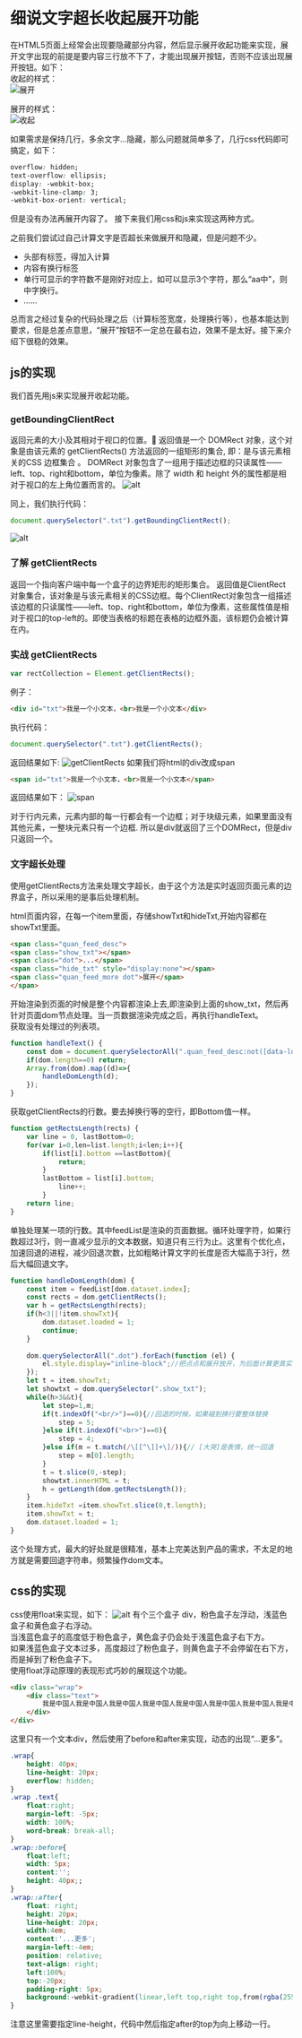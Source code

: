 # 细说文字超长收起展开功能
在HTML5页面上经常会出现要隐藏部分内容，然后显示展开收起功能来实现，展开文字出现的前提是要内容三行放不下了，才能出现展开按钮，否则不应该出现展开按钮。如下：  
收起的样式：    
![展开](https://img11.360buyimg.com/jdphoto/s748x450_jfs/t1/79525/37/6458/337137/5d47f0a9Ef2a5ae5a/a5d40ddc07261984.png)  

展开的样式：  
![收起](https://img11.360buyimg.com/jdphoto/s764x862_jfs/t1/53126/2/6935/228838/5d47f0aaEa0c9bcec/090eecd43f8ae6d1.png)

如果需求是保持几行，多余文字...隐藏，那么问题就简单多了，几行css代码即可搞定，如下：  
```css
overflow: hidden;
text-overflow: ellipsis;
display: -webkit-box;
-webkit-line-clamp: 3;
-webkit-box-orient: vertical;
```
但是没有办法再展开内容了。 接下来我们用css和js来实现这两种方式。   

之前我们尝试过自己计算文字是否超长来做展开和隐藏，但是问题不少。
- 头部有标签，得加入计算
- 内容有换行标签
- 单行可显示的字符数不是刚好对应上，如可以显示3个字符，那么“aa中"，则中字换行。
- ……

总而言之经过复杂的代码处理之后（计算标签宽度，处理换行等），也基本能达到要求，但是总差点意思，“展开”按钮不一定总在最右边，效果不是太好。接下来介绍下很稳的效果。

## js的实现
我们首先用js来实现展开收起功能。  

### getBoundingClientRect

返回元素的大小及其相对于视口的位置。
返回值是一个 DOMRect 对象，这个对象是由该元素的 getClientRects() 方法返回的一组矩形的集合, 即：是与该元素相关的CSS 边框集合 。
DOMRect 对象包含了一组用于描述边框的只读属性——left、top、right和bottom，单位为像素。除了 width 和 height 外的属性都是相对于视口的左上角位置而言的。
![alt](https://img11.360buyimg.com/jdphoto/s500x500_jfs/t1/55981/21/6969/25422/5d48233fE525c5b87/629f21ea0c8fa36b.png)

同上，我们执行代码：  

```js
document.querySelector(".txt").getBoundingClientRect();
```
![alt](https://img11.360buyimg.com/jdphoto/s1246x396_jfs/t1/44334/15/11121/71425/5d4822a4Ead129289/75e5cc5ebd54bd4b.png)

### 了解 getClientRects
返回一个指向客户端中每一个盒子的边界矩形的矩形集合。 返回值是ClientRect对象集合，该对象是与该元素相关的CSS边框。每个ClientRect对象包含一组描述该边框的只读属性——left、top、right和bottom，单位为像素，这些属性值是相对于视口的top-left的。即使当表格的标题在表格的边框外面，该标题仍会被计算在内。

### 实战 getClientRects
```js
var rectCollection = Element.getClientRects();
```
例子：   
```html
<div id="txt">我是一个小文本，<br>我是一个小文本</div>
```
执行代码：
```js
document.querySelector(".txt").getClientRects();
```
返回结果如下:
![getClientRects](https://img11.360buyimg.com/jdphoto/s896x448_jfs/t1/62018/9/6431/63987/5d47f59bEd7f06081/7f824122daf35786.png)
如果我们将html的div改成span
```html
<span id="txt">我是一个小文本，<br>我是一个小文本</span>
```
返回结果如下：
![span](https://img11.360buyimg.com/jdphoto/s1346x228_jfs/t1/76637/31/6415/74885/5d47f59bEa6fd92a4/81056e5431913235.png)

对于行内元素，元素内部的每一行都会有一个边框；对于块级元素，如果里面没有其他元素，一整块元素只有一个边框.
所以是div就返回了三个DOMRect，但是div只返回一个。


### 文字超长处理
使用getClientRects方法来处理文字超长，由于这个方法是实时返回页面元素的边界盒子，所以采用的是事后处理机制。

html页面内容，在每一个item里面，存储showTxt和hideTxt,开始内容都在showTxt里面。
```html
<span class="quan_feed_desc">
<span class="show_txt"></span>
<span class="dot">...</span>
<span class="hide_txt" style="display:none"></span>
<span class="quan_feed_more dot">展开</span>
</span>
```
开始渲染到页面的时候是整个内容都渲染上去,即渲染到上面的show_txt，然后再针对页面dom节点处理。当一页数据渲染完成之后，再执行handleText。   
获取没有处理过的列表项。  
```js
function handleText() {
    const dom = document.querySelectorAll(".quan_feed_desc:not([data-loaded]");
    if(dom.length==0) return;
    Array.from(dom).map((d)=>{
        handleDomLength(d);
    }); 
}
```
获取getClientRects的行数。要去掉换行等的空行，即Bottom值一样。
```js
function getRectsLength(rects) {
    var line = 0, lastBottom=0;
    for(var i=0,len=list.length;i<len;i++){
        if(list[i].bottom ==lastBottom){
            return;
        }
        lastBottom = list[i].bottom;
    		line++; 
		}
    return line;
}
```
单独处理某一项的行数。其中feedList是渲染的页面数据。循环处理字符，如果行数超过3行，则一直减少显示的文本数据，知道只有三行为止。这里有个优化点，加速回退的进程，减少回退次数，比如粗略计算文字的长度是否大幅高于3行，然后大幅回退文字。
```js
function handleDomLength(dom) {
    const item = feedList[dom.dataset.index];
    const rects = dom.getClientRects();
    var h = getRectsLength(rects);
    if(h<3||!item.showTxt){
        dom.dataset.loaded = 1;
        continue;
    }
    
    dom.querySelectorAll(".dot").forEach(function (el) {
        el.style.display="inline-block";//把点点和展开放开，为后面计算更真实
    });
    let t = item.showTxt;
    let showtxt = dom.querySelector(".show_txt");
    while(h>3&&t){
        let step=1,m;
        if(t.indexOf("<br/>")==0){//回退的时候，如果碰到换行要整体替换
            step = 5;
        }else if(t.indexOf("<br>")==0){
            step = 4;
        }else if(m = t.match(/\[[^\]]+\]/)){// [大哭]是表情，统一回退
            step = m[0].length;
        }
        t = t.slice(0,-step);
        showtxt.innerHTML = t;
        h = getLength(dom.getRectsLength());
    }
    item.hideTxt =item.showTxt.slice(0,t.length);
    item.showTxt = t;
    dom.dataset.loaded = 1;
}
```
这个处理方式，最大的好处就是很精准，基本上完美达到产品的需求，不太足的地方就是需要回退字符串，频繁操作dom文本。

## css的实现
css使用float来实现，如下：
![alt](https://img11.360buyimg.com/jdphoto/s766x1020_jfs/t1/36141/23/15206/420981/5d480cc1Eac0dba7e/ba372899b981fcb2.png)
有个三个盒子 div，粉色盒子左浮动，浅蓝色盒子和黄色盒子右浮动。  
当浅蓝色盒子的高度低于粉色盒子，黄色盒子仍会处于浅蓝色盒子右下方。  
如果浅蓝色盒子文本过多，高度超过了粉色盒子，则黄色盒子不会停留在右下方，而是掉到了粉色盒子下。  
使用float浮动原理的表现形式巧妙的展现这个功能。
```html
<div class="wrap">
    <div class="text">
        我是中国人我是中国人我是中国人我是中国人我是中国人我是中国人我是中国人我是中国人我是中国人我是中国人我是中国人我是中国人我是中国人我是中国人
    </div>
</div>
```
这里只有一个文本div，然后使用了before和after来实现，动态的出现“...更多”。
```css
.wrap{
    height: 40px;
    line-height: 20px;
    overflow: hidden;
}
.wrap .text{
    float:right;
    margin-left: -5px;
    width: 100%;
    word-break: break-all;
}
.wrap::before{
    float:left;
    width: 5px;
    content:'';
    height: 40px;;
}
.wrap::after{
    float: right;
    height: 20px;
    line-height: 20px;
    width:4em;
    content:'...更多';
    margin-left:-4em;
    position: relative;
    text-align: right;
    left:100%;
    top:-20px;
    padding-right: 5px;
    background:-webkit-gradient(linear,left top,right top,from(rgba(255,255,255,.7)),to(white))
}
```
注意这里需要指定line-height，代码中然后指定after的top为向上移动一行。
